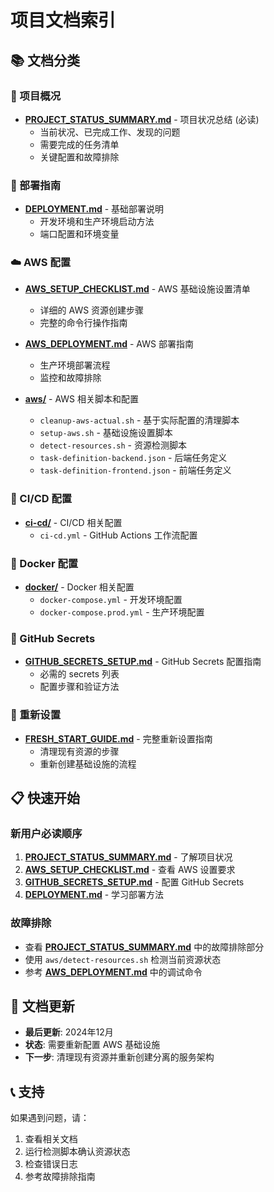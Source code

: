# 项目文档索引

## 📚 文档分类

### 🎯 项目概况
- **[PROJECT_STATUS_SUMMARY.md](./PROJECT_STATUS_SUMMARY.md)** - 项目状况总结 (必读)
  - 当前状况、已完成工作、发现的问题
  - 需要完成的任务清单
  - 关键配置和故障排除

### 🚀 部署指南
- **[DEPLOYMENT.md](./DEPLOYMENT.md)** - 基础部署说明
  - 开发环境和生产环境启动方法
  - 端口配置和环境变量

### ☁️ AWS 配置
- **[AWS_SETUP_CHECKLIST.md](./AWS_SETUP_CHECKLIST.md)** - AWS 基础设施设置清单
  - 详细的 AWS 资源创建步骤
  - 完整的命令行操作指南

- **[AWS_DEPLOYMENT.md](./AWS_DEPLOYMENT.md)** - AWS 部署指南
  - 生产环境部署流程
  - 监控和故障排除

- **[aws/](./aws/)** - AWS 相关脚本和配置
  - `cleanup-aws-actual.sh` - 基于实际配置的清理脚本
  - `setup-aws.sh` - 基础设施设置脚本
  - `detect-resources.sh` - 资源检测脚本
  - `task-definition-backend.json` - 后端任务定义
  - `task-definition-frontend.json` - 前端任务定义

### 🔧 CI/CD 配置
- **[ci-cd/](./ci-cd/)** - CI/CD 相关配置
  - `ci-cd.yml` - GitHub Actions 工作流配置

### 🐳 Docker 配置
- **[docker/](./docker/)** - Docker 相关配置
  - `docker-compose.yml` - 开发环境配置
  - `docker-compose.prod.yml` - 生产环境配置

### 🔐 GitHub Secrets
- **[GITHUB_SECRETS_SETUP.md](./GITHUB_SECRETS_SETUP.md)** - GitHub Secrets 配置指南
  - 必需的 secrets 列表
  - 配置步骤和验证方法

### 🔄 重新设置
- **[FRESH_START_GUIDE.md](./FRESH_START_GUIDE.md)** - 完整重新设置指南
  - 清理现有资源的步骤
  - 重新创建基础设施的流程

## 📋 快速开始

### 新用户必读顺序
1. **[PROJECT_STATUS_SUMMARY.md](./PROJECT_STATUS_SUMMARY.md)** - 了解项目状况
2. **[AWS_SETUP_CHECKLIST.md](./AWS_SETUP_CHECKLIST.md)** - 查看 AWS 设置要求
3. **[GITHUB_SECRETS_SETUP.md](./GITHUB_SECRETS_SETUP.md)** - 配置 GitHub Secrets
4. **[DEPLOYMENT.md](./DEPLOYMENT.md)** - 学习部署方法

### 故障排除
- 查看 **[PROJECT_STATUS_SUMMARY.md](./PROJECT_STATUS_SUMMARY.md)** 中的故障排除部分
- 使用 `aws/detect-resources.sh` 检测当前资源状态
- 参考 **[AWS_DEPLOYMENT.md](./AWS_DEPLOYMENT.md)** 中的调试命令

## 🔄 文档更新

- **最后更新**: 2024年12月
- **状态**: 需要重新配置 AWS 基础设施
- **下一步**: 清理现有资源并重新创建分离的服务架构

## 📞 支持

如果遇到问题，请：
1. 查看相关文档
2. 运行检测脚本确认资源状态
3. 检查错误日志
4. 参考故障排除指南

